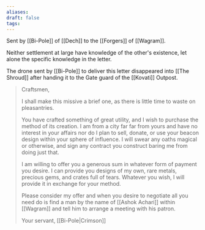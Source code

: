 ```yaml
---
aliases: 
draft: false
tags:
---
```


Sent by [[Bi-Pole]] of [[Dech]] to the [[Forgers]] of [[Wagram]].

Neither settlement at large have knowledge of the other's existence, let alone the specific knowledge in the letter.

The drone sent by [[Bi-Pole]] to deliver this letter disappeared into [[The Shroud]] after handing it to the Gate guard of the [[Kovati]] Outpost.
 
> Craftsmen,
> 
> I shall make this missive a brief one, as there is little time to waste on pleasantries.
> 
> You have crafted something of great utility, and I wish to purchase the method of its creation. I am from a city far far from yours and have no interest in your affairs nor do I plan to sell, donate, or use your beacon design within your sphere of influence. I will swear any oaths magical or otherwise, and sign any contract you construct baring me from doing just that.
> 
> I am willing to offer you a generous sum in whatever form of payment you desire. I can provide you designs of my own, rare metals, precious gems, and crates full of tears. Whatever you wish, I will provide it in exchange for your method.
> 
> Please consider my offer and when you desire to negotiate all you need do is find a man by the name of [[Ashok Achari]] within [[Wagram]] and tell him to arrange a meeting with his patron.
> 
> Your servant,
> [[Bi-Pole|Crimson]]